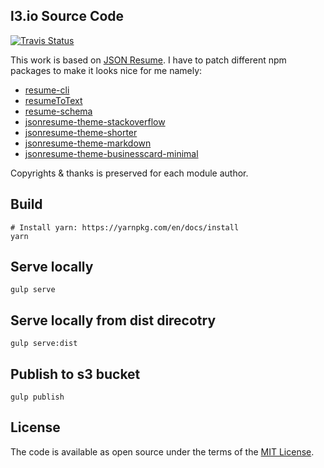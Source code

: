 ## l3.io Source Code


<a href="https://travis-ci.org/laithshadeed/l3.io">
  <img alt="Travis Status" src="https://travis-ci.org/laithshadeed/l3.io.svg">
</a>

This work is based on [JSON Resume](https://jsonresume.org). I have to patch different npm packages to make it looks nice for me namely:
 - [resume-cli](https://github.com/laithshadeed/resume-cli)
 - [resumeToText](https://github.com/laithshadeed/resumeToText)
 - [resume-schema](https://github.com/laithshadeed/resume-schema)
 - [jsonresume-theme-stackoverflow](https://github.com/laithshadeed/jsonresume-theme-stackoverflow)
 - [jsonresume-theme-shorter](https://github.com/laithshadeed/jsonresume-theme-shorter)
 - [jsonresume-theme-markdown](https://github.com/laithshadeed/jsonresume-theme-markdown)
 - [jsonresume-theme-businesscard-minimal](https://github.com/laithshadeed/jsonresume-theme-businesscard-minimal)

Copyrights & thanks is preserved for each module author.

## Build

```
# Install yarn: https://yarnpkg.com/en/docs/install
yarn

```

## Serve locally

```
gulp serve

```

## Serve locally from dist direcotry

```
gulp serve:dist

```

## Publish to s3 bucket

```
gulp publish

```

## License
The code is available as open source under the terms of the [MIT License](http://opensource.org/licenses/MIT).
